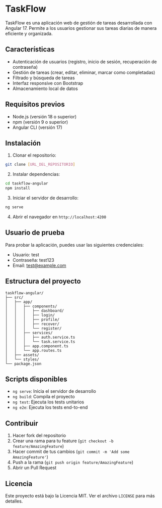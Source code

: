 # TaskFlow

TaskFlow es una aplicación web de gestión de tareas desarrollada con Angular 17. Permite a los usuarios gestionar sus tareas diarias de manera eficiente y organizada.

## Características

- Autenticación de usuarios (registro, inicio de sesión, recuperación de contraseña)
- Gestión de tareas (crear, editar, eliminar, marcar como completadas)
- Filtrado y búsqueda de tareas
- Interfaz responsive con Bootstrap
- Almacenamiento local de datos

## Requisitos previos

- Node.js (versión 18 o superior)
- npm (versión 9 o superior)
- Angular CLI (versión 17)

## Instalación

1. Clonar el repositorio:
```bash
git clone [URL_DEL_REPOSITORIO]
```

2. Instalar dependencias:
```bash
cd taskflow-angular
npm install
```

3. Iniciar el servidor de desarrollo:
```bash
ng serve
```

4. Abrir el navegador en `http://localhost:4200`

## Usuario de prueba

Para probar la aplicación, puedes usar las siguientes credenciales:

- Usuario: test
- Contraseña: test123
- Email: test@example.com

## Estructura del proyecto

```
taskflow-angular/
├── src/
│   ├── app/
│   │   ├── components/
│   │   │   ├── dashboard/
│   │   │   ├── login/
│   │   │   ├── profile/
│   │   │   ├── recover/
│   │   │   └── register/
│   │   ├── services/
│   │   │   ├── auth.service.ts
│   │   │   └── task.service.ts
│   │   ├── app.component.ts
│   │   └── app.routes.ts
│   ├── assets/
│   └── styles/
└── package.json
```

## Scripts disponibles

- `ng serve`: Inicia el servidor de desarrollo
- `ng build`: Compila el proyecto
- `ng test`: Ejecuta los tests unitarios
- `ng e2e`: Ejecuta los tests end-to-end

## Contribuir

1. Hacer fork del repositorio
2. Crear una rama para tu feature (`git checkout -b feature/AmazingFeature`)
3. Hacer commit de tus cambios (`git commit -m 'Add some AmazingFeature'`)
4. Push a la rama (`git push origin feature/AmazingFeature`)
5. Abrir un Pull Request

## Licencia

Este proyecto está bajo la Licencia MIT. Ver el archivo `LICENSE` para más detalles.
